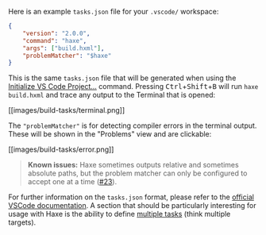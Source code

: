 Here is an example `tasks.json` file for your `.vscode/` workspace:

```json
{
    "version": "2.0.0",
    "command": "haxe",
    "args": ["build.hxml"],
    "problemMatcher": "$haxe"
}
```

This is the same `tasks.json` file that will be generated when using the [Initialize VS Code Project...](/vshaxe/vshaxe/wiki/Commands#haxe-initialize-vs-code-project) command. Pressing <kbd>Ctrl</kbd>+<kbd>Shift</kbd>+<kbd>B</kbd> will run `haxe build.hxml` and trace any output to the Terminal that is opened:

[[images/build-tasks/terminal.png]]

The `"problemMatcher"` is for detecting compiler errors in the terminal output. These will be shown in the "Problems" view and are clickable:

[[images/build-tasks/error.png]]

>**Known issues:** Haxe sometimes outputs relative and sometimes absolute paths, but the problem matcher can only be configured to accept one at a time ([#23](https://github.com/vshaxe/vshaxe/issues/23)).

For further information on the `tasks.json` format, please refer to the [official VSCode documentation](https://code.visualstudio.com/docs/editor/tasks). A section that should be particularly interesting for usage with Haxe is the ability to define [multiple tasks](https://code.visualstudio.com/docs/editor/tasks#_command-and-tasks) (think multiple targets).
